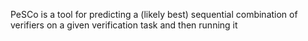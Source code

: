 PeSCo is a tool for predicting a (likely best) sequential combination of verifiers on a given verification task and then running it